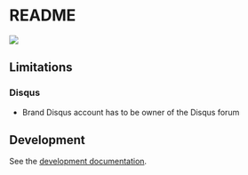 # README

![](https://github.com/Respondo/respondo/workflows/CI/badge.svg)

## Limitations

### Disqus

- Brand Disqus account has to be owner of the Disqus forum

## Development

See the [development documentation](./docs/development.md).
